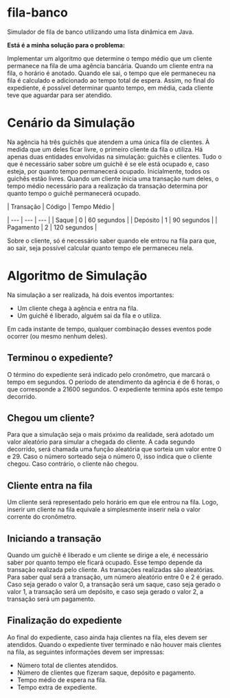 # fila-banco


Simulador de fila de banco utilizando uma lista dinâmica em Java.



**Está é a minha solução para o problema:**


Implementar um algoritmo que determine o tempo médio que um cliente permanece na fila de uma agência bancária. Quando um cliente entra na fila, o horário é anotado. Quando ele sai, o tempo que ele permaneceu na fila é calculado e adicionado ao tempo total de espera. Assim, no final do expediente, é possível determinar quanto tempo, em média, cada cliente teve que aguardar para ser atendido.

# Cenário da Simulação


Na agência há três guichês que atendem a uma única fila de clientes. À medida que um deles ficar livre, o primeiro cliente da fila o utiliza.
Há apenas duas entidades envolvidas na simulação: guichês e clientes. Tudo o que é necessário saber sobre um guichê é se ele está ocupado e, caso esteja, por quanto tempo permanecerá ocupado. Inicialmente, todos os guichês estão livres. Quando um cliente inicia uma transação num deles, o tempo médio necessário para a realização da transação determina por quanto tempo o guichê permanecerá ocupado.

| Transação  | Código | Tempo Médio |

| --- | --- | --- |
| Saque  | 0  | 60 segundos |
| Depósito  | 1  | 90 segundos |
| Pagamento  | 2  | 120 segundos |

Sobre o cliente, só é necessário saber quando ele entrou na fila para que, ao sair, seja possível calcular quanto tempo ele permaneceu nela.

# Algoritmo de Simulação

Na simulação a ser realizada, há dois eventos importantes:
<ul>
<li>Um cliente chega à agência e entra na fila.</li>
<li>Um guichê é liberado, alguém sai da fila e o utiliza.</li>
</ul>

Em cada instante de tempo, qualquer combinação desses eventos pode ocorrer (ou mesmo nenhum deles).

## Terminou o expediente?
O término do expediente será indicado pelo cronômetro, que marcará o tempo em segundos. O período de atendimento da agência é de 6 horas, o que corresponde a 21600 segundos. O expediente termina após este tempo decorrido.

## Chegou um cliente?
Para que a simulação seja o mais próximo da realidade, será adotado um valor aleatório para simular a chegada do cliente.
A cada segundo decorrido, será chamada uma função aleatória que sorteia um valor entre 0 e 29. Caso o número sorteado seja o número 0, isso indica que o cliente chegou. Caso contrário, o cliente não chegou.

## Cliente entra na fila
Um cliente será representado pelo horário em que ele entrou na fila. Logo, inserir um cliente na fila equivale a simplesmente inserir nela o valor corrente do cronômetro.

## Iniciando a transação
Quando um guichê é liberado e um cliente se dirige a ele, é necessário saber por quanto tempo ele ficará ocupado. Esse tempo depende da transação realizada pelo cliente. As transações realizadas são aleatórias.
Para saber qual será a transação, um número aleatório entre 0 e 2 é gerado. Caso seja gerado o valor 0, a transação será um saque, caso seja gerado o valor 1, a transação será um depósito, e caso seja gerado o valor 2, a transação será um pagamento.

## Finalização do expediente
Ao final do expediente, caso ainda haja clientes na fila, eles devem ser atendidos.
Quando o expediente tiver terminado e não houver mais clientes na fila, as seguintes informações devem ser impressas:

<ul>
<li>Número total de clientes atendidos.</li>
<li>Número de clientes que fizeram saque, depósito e pagamento.</li>
<li>Tempo médio de espera na fila.</li>
<li>Tempo extra de expediente.</li>
</ul>
